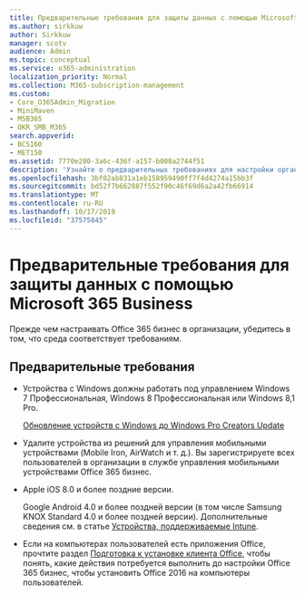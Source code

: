 ```yaml
---
title: Предварительные требования для защиты данных с помощью Microsoft 365 Business
ms.author: sirkkuw
author: Sirkkuw
manager: scotv
audience: Admin
ms.topic: conceptual
ms.service: o365-administration
localization_priority: Normal
ms.collection: M365-subscription-management
ms.custom:
- Core_O365Admin_Migration
- MiniMaven
- MSB365
- OKR_SMB_M365
search.appverid:
- BCS160
- MET150
ms.assetid: 7770e280-3a6c-436f-a157-b008a2744f51
description: 'Узнайте о предварительных требованиях для настройки организации с помощью Microsoft 365 Business. '
ms.openlocfilehash: 3bf02ab831a1eb158959490ff7f4d4274a15bb3f
ms.sourcegitcommit: bd52f7b662887f552f90c46f69d6a2a42fb66914
ms.translationtype: MT
ms.contentlocale: ru-RU
ms.lasthandoff: 10/17/2019
ms.locfileid: "37575845"
---
```

# <a name="pre-requisites-for-protecting-data-on-devices-with-microsoft-365-business"></a>Предварительные требования для защиты данных с помощью Microsoft 365 Business

Прежде чем настраивать Office 365 бизнес в организации, убедитесь в том, что среда соответствует требованиям.
  
## <a name="pre-requisites"></a>Предварительные требования

- Устройства с Windows должны работать под управлением Windows 7 Профессиональная, Windows 8 Профессиональная или Windows 8,1 Pro.
    
    [Обновление устройств с Windows до Windows Pro Creators Update](upgrade-to-windows-pro-creators-update.md)
    
- Удалите устройства из решений для управления мобильными устройствами (Mobile Iron, AirWatch и т. д.). Вы зарегистрируете всех пользователей в организации в службе управления мобильными устройствами Office 365 бизнес.
    
- Apple iOS 8.0 и более поздние версии.
    
    Google Android 4.0 и более поздней версии (в том числе Samsung KNOX Standard 4.0 и более поздней версии). Дополнительные сведения см. в статье [Устройства, поддерживаемые Intune](https://go.microsoft.com/fwlink/p/?linkid=852307).
    
- Если на компьютерах пользователей есть приложения Office, прочтите раздел [Подготовка к установке клиента Office](prepare-for-office-client-deployment.md), чтобы понять, какие действия потребуется выполнить до настройки Office 365 бизнес, чтобы установить Office 2016 на компьютеры пользователей. 
    


